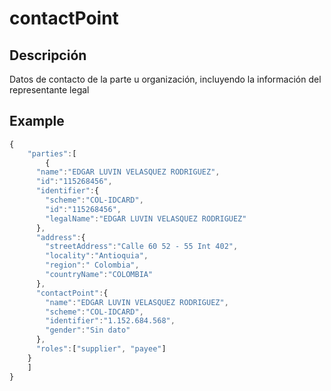 # contactPoint

## Descripción
Datos de contacto de la parte u organización, incluyendo la información del representante legal

## Example
```javascript
{
	"parties":[
		{
      "name":"EDGAR LUVIN VELASQUEZ RODRIGUEZ",
      "id":"115268456",
      "identifier":{
        "scheme":"COL-IDCARD",
        "id":"115268456",
        "legalName":"EDGAR LUVIN VELASQUEZ RODRIGUEZ"
      },
      "address":{
        "streetAddress":"Calle 60 52 - 55 Int 402",
        "locality":"Antioquia",
        "region":" Colombia",
        "countryName":"COLOMBIA"
      },
      "contactPoint":{
        "name":"EDGAR LUVIN VELASQUEZ RODRIGUEZ",
        "scheme":"COL-IDCARD",
        "identifier":"1.152.684.568",
        "gender":"Sin dato"
      },
      "roles":["supplier", "payee"]
    }
	]
}
```
